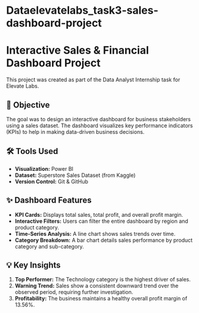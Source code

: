 # Dataelevatelabs_task3-sales-dashboard-project
# Interactive Sales & Financial Dashboard Project

This project was created as part of the Data Analyst Internship task for Elevate Labs.

## 📝 Objective
The goal was to design an interactive dashboard for business stakeholders using a sales dataset. The dashboard visualizes key performance indicators (KPIs) to help in making data-driven business decisions.

## 🛠️ Tools Used
* **Visualization:** Power BI
* **Dataset:** Superstore Sales Dataset (from Kaggle)
* **Version Control:** Git & GitHub

## ✨ Dashboard Features
* **KPI Cards:** Displays total sales, total profit, and overall profit margin.
* **Interactive Filters:** Users can filter the entire dashboard by region and product category.
* **Time-Series Analysis:** A line chart shows sales trends over time.
* **Category Breakdown:** A bar chart details sales performance by product category and sub-category.

## 💡 Key Insights
1. **Top Performer:** The Technology category is the highest driver of sales.
2. **Warning Trend:** Sales show a consistent downward trend over the observed period, requiring further investigation.
3. **Profitability:** The business maintains a healthy overall profit margin of 13.56%.
